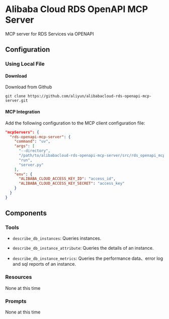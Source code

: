 # Alibaba Cloud RDS OpenAPI MCP Server
MCP server for RDS Services via OPENAPI

## Configuration
### Using Local File
#### Download
Download from Github
```shell
git clone https://github.com/aliyun/alibabacloud-rds-openapi-mcp-server.git
```
#### MCP Integration
Add the following configuration to the MCP client configuration file:
```json
"mcpServers": {
  "rds-openapi-mcp-server": {
    "command": "uv",
    "args": [
      "--directory",
      "/path/to/alibabacloud-rds-openapi-mcp-server/src/rds_openapi_mcp_server",
      "run",
      "server.py"
    ],
    "env": {
      "ALIBABA_CLOUD_ACCESS_KEY_ID": "access_id",
      "ALIBABA_CLOUD_ACCESS_KEY_SECRET": "access_key"
    }
  }
}
```

## Components
### Tools
* `describe_db_instances`: Queries instances.

* `describe_db_instance_attribute`: Queries the details of an instance.

* `describe_db_instance_metrics`: Queries the performance data、error log and sql reports of an instance.

### Resources
None at this time

### Prompts
None at this time